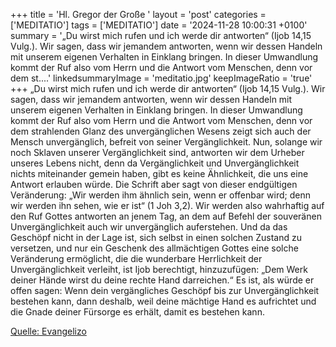 +++
title = 'Hl. Gregor der Große  '
layout = 'post'
categories = ['MEDITATIO']
tags = ['MEDITATIO']
date = '2024-11-28 10:00:31 +0100'
summary = '„Du wirst mich rufen und ich werde dir antworten“ (Ijob 14,15 Vulg.). Wir sagen, dass wir jemandem antworten, wenn wir dessen Handeln mit unserem eigenen Verhalten in Einklang bringen. In dieser Umwandlung kommt der Ruf also vom Herrn und die Antwort vom Menschen, denn vor dem st....'
linkedsummaryImage = 'meditatio.jpg'
keepImageRatio = 'true'
+++
„Du wirst mich rufen und ich werde dir antworten“ (Ijob 14,15 Vulg.). Wir sagen, dass wir jemandem antworten, wenn wir dessen Handeln mit unserem eigenen Verhalten in Einklang bringen. In dieser Umwandlung kommt der Ruf also vom Herrn und die Antwort vom Menschen, denn vor dem strahlenden Glanz des unvergänglichen Wesens zeigt sich auch der Mensch unvergänglich, befreit von seiner Vergänglichkeit.<!--more-->
Nun, solange wir noch Sklaven unserer Vergänglichkeit sind, antworten wir dem Urheber unseres Lebens nicht, denn da Vergänglichkeit und Unvergänglichkeit nichts miteinander gemein haben, gibt es keine Ähnlichkeit, die uns eine Antwort erlauben würde. Die Schrift aber sagt von dieser endgültigen Veränderung: „Wir werden ihm ähnlich sein, wenn er offenbar wird; denn wir werden ihn sehen, wie er ist“ (1 Joh 3,2). Wir werden also wahrhaftig auf den Ruf Gottes antworten an jenem Tag, an dem auf Befehl der souveränen Unvergänglichkeit auch wir unvergänglich auferstehen.
Und da das Geschöpf nicht in der Lage ist, sich selbst in einen solchen Zustand zu versetzen, und nur ein Geschenk des allmächtigen Gottes eine solche Veränderung ermöglicht, die die wunderbare Herrlichkeit der Unvergänglichkeit verleiht, ist Ijob berechtigt, hinzuzufügen: „Dem Werk deiner Hände wirst du deine rechte Hand darreichen.“ Es ist, als würde er offen sagen: Wenn dein vergängliches Geschöpf bis zur Unvergänglichkeit bestehen kann, dann deshalb, weil deine mächtige Hand es aufrichtet und die Gnade deiner Fürsorge es erhält, damit es bestehen kann.
 
 


[Quelle: Evangelizo](https://evangeliumtagfuertag.org/DE/gospel)
